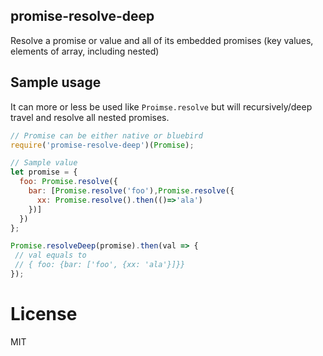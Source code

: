 ## promise-resolve-deep
Resolve a promise or value and all of its embedded promises (key values, elements of array, including nested)

## Sample usage

It can more or less be used like `Proimse.resolve` but will recursively/deep travel and resolve all nested promises.

```js
// Promise can be either native or bluebird
require('promise-resolve-deep')(Promise);

// Sample value
let promise = {
  foo: Promise.resolve({
    bar: [Promise.resolve('foo'),Promise.resolve({
      xx: Promise.resolve().then(()=>'ala')
    })]
  })
};

Promise.resolveDeep(promise).then(val => {
 // val equals to
 // { foo: {bar: ['foo', {xx: 'ala'}]}}
});
```

# License

MIT
